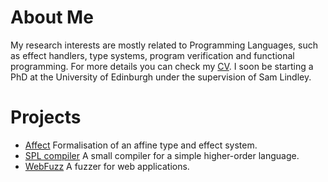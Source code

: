 # About Me
My research interests are mostly related to Programming Languages, such as effect handlers, type systems, program verification and functional programming.
For more details you can check my [CV](/curriculum_vitae.pdf).
I soon be starting a PhD at the University of Edinburgh under the supervision of Sam Lindley.

# Projects
- [Affect](https://github.com/ovanr/affect) Formalisation of an affine type and effect system.
- [SPL compiler](https://github.com/ovanr/spl-compiler) A small compiler for a simple higher-order language.
- [WebFuzz](https://github.com/ovanr/webFuzz) A fuzzer for web applications. 
